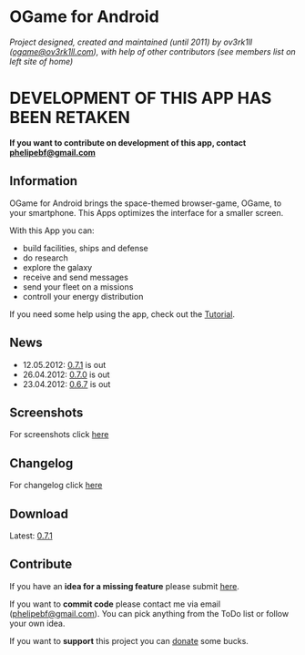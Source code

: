 # OGame for Android #

_Project designed, created and maintained (until 2011) by ov3rk1ll (ogame@ov3rk1ll.com), with help of other contributors (see members list on left site of home)_

<a href='Hidden comment: 
=DEVELOPMENT OF THIS APP HAS BEEN STOPPED=
*But since it"s opensource anyone interested in developing this app is welcome to take over. Just contact ogame@ov3rk1ll.com*
'></a>


# DEVELOPMENT OF THIS APP HAS BEEN RETAKEN #

**If you want to contribute on development of this app, contact phelipebf@gmail.com**

## Information ##

OGame for Android brings the space-themed browser-game, OGame, to your smartphone.
This Apps optimizes the interface for a smaller screen.

With this App you can:
  * build facilities, ships and defense
  * do research
  * explore the galaxy
  * receive and send messages
  * send your fleet on a missions
  * controll your energy distribution

If you need some help using the app, check out the [Tutorial](Tutorial.md).

## News ##
  * 12.05.2012: [0.7.1](Changelog#0.7.1.md) is out
  * 26.04.2012: [0.7.0](Changelog#0.7.0.md) is out
  * 23.04.2012: [0.6.7](Changelog#0.6.7.md) is out

## Screenshots ##
For screenshots click [here](Screenshots.md)

## Changelog ##
For changelog click [here](Changelog.md)

## Download ##
Latest: [0.7.1](http://code.google.com/p/ogameandroid/downloads/detail?name=OGame_0.7.1.apk)

## Contribute ##
If you have an **idea for a missing feature** please submit [here](http://code.google.com/p/ogameandroid/issues/entry?template=Feature%20Request).

If you want to **commit code** please contact me via email (phelipebf@gmail.com).
You can pick anything from the ToDo list or follow your own idea.

<a href='Hidden comment: 
If you want to *support* this project you can [https://www.paypal.com/cgi-bin/webscr?cmd=_donations&business=JBA3WQ9LAFH8C&lc=US&currency_code=EUR&bn=PP%2dDonationsBF%3abtn_donate_SM%2egif%3aNonHosted donate] some bucks.
'></a>

If you want to **support** this project you can [donate](https://www.paypal.com/cgi-bin/webscr?cmd=_donations&business=DQRMBYQRH5JH6&lc=BR&item_name=OGame%20for%20Android&item_number=ogame%2dfor%2dandroid&currency_code=USD&bn=PP%2dDonationsBF%3abtn_donate_SM%2egif%3aNonHosted) some bucks.